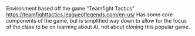 Environment based off the game "Teamfight Tactics" 
https://teamfighttactics.leagueoflegends.com/en-us/
Has some core components of the game, but is simplified way down to allow for the focus of the class to be on learning about AI, not about cloning this popular game.
